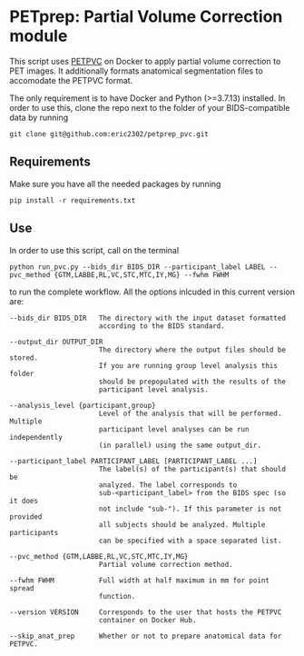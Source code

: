 # PETprep: Partial Volume Correction module
This script uses [PETPVC](https://github.com/UCL/PETPVC) on Docker to apply partial volume correction to PET images.
It additionally formats anatomical segmentation files to accomodate the PETPVC format.

The only requirement is to have Docker and Python (>=3.7.13) installed. In order to
use this, clone the repo next to the folder of your BIDS-compatible data by running

    git clone git@github.com:eric2302/petprep_pvc.git

## Requirements
Make sure you have all the needed packages by running
    
    pip install -r requirements.txt

## Use
In order to use this script, call on the terminal
    
    python run_pvc.py --bids_dir BIDS_DIR --participant_label LABEL --pvc_method {GTM,LABBE,RL,VC,STC,MTC,IY,MG} --fwhm FWHM

to run the complete workflow. All the options inlcuded in this current version are:

    --bids_dir BIDS_DIR   The directory with the input dataset formatted
                          according to the BIDS standard.
                          
    --output_dir OUTPUT_DIR
                          The directory where the output files should be stored.
                          If you are running group level analysis this folder
                          should be prepopulated with the results of the
                          participant level analysis.
                          
    --analysis_level {participant,group}
                          Level of the analysis that will be performed. Multiple
                          participant level analyses can be run independently
                          (in parallel) using the same output_dir.
                          
    --participant_label PARTICIPANT_LABEL [PARTICIPANT_LABEL ...]
                          The label(s) of the participant(s) that should be
                          analyzed. The label corresponds to
                          sub-<participant_label> from the BIDS spec (so it does
                          not include "sub-"). If this parameter is not provided
                          all subjects should be analyzed. Multiple participants
                          can be specified with a space separated list.
                          
    --pvc_method {GTM,LABBE,RL,VC,STC,MTC,IY,MG}
                          Partial volume correction method.
                          
    --fwhm FWHM           Full width at half maximum in mm for point spread
                          function.
                          
    --version VERSION     Corresponds to the user that hosts the PETPVC
                          container on Docker Hub.
                        
    --skip_anat_prep      Whether or not to prepare anatomical data for PETPVC.
